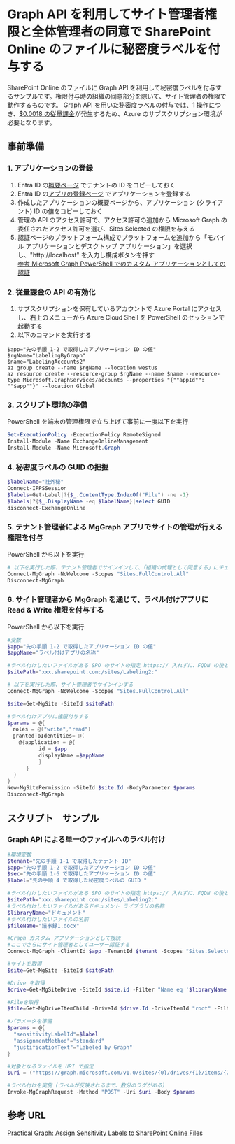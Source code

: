 # Graph API を利用してサイト管理者権限と全体管理者の同意で SharePoint Online のファイルに秘密度ラベルを付与する
SharePoint Online のファイルに Graph API を利用して秘密度ラベルを付与するサンプルです。権限付与時の組織の同意部分を除いて、サイト管理者の権限で動作するものです。
Graph API を用いた秘密度ラベルの付与では、1 操作につき、[$0.0018 の従量課金](https://learn.microsoft.com/ja-jp/graph/metered-api-list)が発生するため、Azure のサブスクリプション環境が必要となります。

## 事前準備
### 1. アプリケーションの登録
1. Entra ID の[概要ページ](https://portal.azure.com/#view/Microsoft_AAD_IAM/ActiveDirectoryMenuBlade/~/Overview) でテナントの ID をコピーしておく
2. Entra ID の[アプリの登録ページ](https://portal.azure.com/#view/Microsoft_AAD_IAM/ActiveDirectoryMenuBlade/~/RegisteredApps) でアプリケーションを登録する
3. 作成したアプリケーションの概要ページから、アプリケーション (クライアント) ID の値をコピーしておく
4. 管理の API のアクセス許可で、アクセス許可の追加から Microsoft Graph の委任されたアクセス許可を選び、Sites.Selected の権限を与える
5. 認証ページのプラットフォーム構成でプラットフォームを追加から「モバイル アプリケーションとデスクトップ アプリケーション」を選択し、"http://localhost" を入力し構成ボタンを押す   
[参考 Microsoft Graph PowerShell でのカスタム アプリケーションとしての認証](https://learn.microsoft.com/ja-jp/powershell/microsoftgraph/authentication-commands?view=graph-powershell-1.0#use-delegated-access-with-a-custom-application-for-microsoft-graph-powershell)
### 2. 従量課金の API の有効化
1. サブスクリプションを保有しているアカウントで Azure Portal にアクセスし、右上のメニューから Azure Cloud Shell を PowerShell のセッションで起動する
2. 以下のコマンドを実行する
```
$app="先の手順 1-2 で取得したアプリケーション ID の値"
$rgName="LabelingByGraph"
$name="LabelingAccounts2"
az group create --name $rgName --location westus
az resource create --resource-group $rgName --name $name --resource-type Microsoft.GraphServices/accounts --properties "{""appId"": ""$app""}" --location Global
```

### 3. スクリプト環境の準備
PowerShell を端末の管理権限で立ち上げて事前に一度以下を実行
```PowerShell
Set-ExecutionPolicy -ExecutionPolicy RemoteSigned
Install-Module -Name ExchangeOnlineManagement
Install-Module -Name Microsoft.Graph
```

### 4. 秘密度ラベルの GUID の把握
```PowerShell
$labelName="社外秘"
Connect-IPPSSession
$labels=Get-Label|?{$_.ContentType.IndexOf("File") -ne -1}
$labels|?{$_.DisplayName -eq $labelName}|select GUID
disconnect-ExchangeOnline
```

### 5. テナント管理者による MgGraph アプリでサイトの管理が行える権限を付与
PowerShell から以下を実行
```PowerShell
# 以下を実行した際、テナント管理者でサインインして、「組織の代理として同意する」にチェックを入れて承諾する
Connect-MgGraph -NoWelcome -Scopes "Sites.FullControl.All"
Disconnect-MgGraph
```

### 6. サイト管理者から MgGraph を通じて、ラベル付けアプリに Read & Write 権限を付与する
PowerShell から以下を実行
```PowerShell
#変数
$app="先の手順 1-2 で取得したアプリケーション ID の値"
$appName="ラベル付けアプリの名称"

#ラベル付けしたいファイルがある SPO のサイトの指定 https:// 入れずに、FQDN の後とサイトの URL の後に : を入れることに注意
$sitePath="xxx.sharepoint.com:/sites/Labeling2:"

# 以下を実行した際、サイト管理者でサインインする
Connect-MgGraph -NoWelcome -Scopes "Sites.FullControl.All"

$site=Get-MgSite -SiteId $sitePath

#ラベル付けアプリに権限付与する
$params = @{
　roles = @("write","read")
　grantedToIdentities= @(
　  @{application = @{
		  id = $app
		  displayName =$appName
		  }
	  }
  )
}
New-MgSitePermission -SiteId $site.Id -BodyParameter $params
Disconnect-MgGraph
```

## スクリプト　サンプル
### Graph API による単一のファイルへのラベル付け
```PowerShell
#環境変数
$tenant="先の手順 1-1 で取得したテナント ID"
$app="先の手順 1-2 で取得したアプリケーション ID の値"
$sec="先の手順 1-6 で取得したアプリケーション ID の値"
$label="先の手順 4 で取得した秘密度ラベルの GUID "

#ラベル付けしたいファイルがある SPO のサイトの指定 https:// 入れずに、FQDN の後とサイトの URL の後に : を入れることに注意
$sitePath="xxx.sharepoint.com:/sites/Labeling2:"
#ラベル付けしたいファイルがあるドキュメント ライブラリの名称
$libraryName="ドキュメント"
#ラベル付けしたいファイルの名前
$fileName="議事録1.docx"

#Graph カスタム アプリケーションとして接続
#ここでさらにサイト管理者としてユーザー認証する
Connect-MgGraph -ClientId $app -TenantId $tenant -Scopes "Sites.Selected" -NoWelcome

#サイトを取得
$site=Get-MgSite -SiteId $sitePath

#Drive を取得
$drive=Get-MgSiteDrive -SiteId $site.id -Filter "Name eq '$libraryName'"

#Fileを取得
$file=Get-MgDriveItemChild -DriveId $drive.Id -DriveItemId "root" -Filter "Name eq '$fileName'"

#パラメータを準備
$params = @{
  "sensitivityLabelId"=$label
  "assignmentMethod"="standard"
  "justificationText"="Labeled by Graph"
}

#対象となるファイルを URI で指定
$uri = ("https://graph.microsoft.com/v1.0/sites/{0}/drives/{1}/items/{2}/assignSensitivityLabel" -f $site.Id,$drive.Id,$file.Id)

#ラベル付けを実施 (ラベルが反映されるまで、数分のラグがある)
Invoke-MgGraphRequest -Method "POST" -Uri $uri -Body $params
```
## 参考 URL
[Practical Graph: Assign Sensitivity Labels to SharePoint Online Files](https://practical365.com/assignsensitivitylabel-api/)
